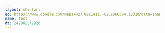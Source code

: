 ```yaml
---
layout: shorturl
go: https://www.google.com/maps/@27.8911411,-82.2066364,1831m/data=snap help installm1sudo snap upgradee3?authuser=0&entry=ttu
name: test
dt: 242902172926
---
```

